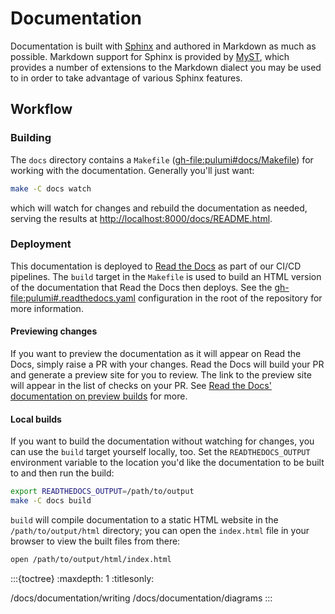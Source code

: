 # Documentation

Documentation is built with [Sphinx](https://www.sphinx-doc.org) and authored in
Markdown as much as possible. Markdown support for Sphinx is provided by
[MyST](https://myst-parser.readthedocs.io), which provides a number of
extensions to the Markdown dialect you may be used to in order to take advantage
of various Sphinx features.

## Workflow

### Building

The `docs` directory contains a `Makefile` (<gh-file:pulumi#docs/Makefile>) for
working with the documentation. Generally you'll just want:

```sh
make -C docs watch
```

which will watch for changes and rebuild the documentation as needed, serving
the results at <http://localhost:8000/docs/README.html>.

### Deployment

This documentation is deployed to [Read the Docs](https://readthedocs.org) as
part of our CI/CD pipelines. The `build` target in the `Makefile` is used to
build an HTML version of the documentation that Read the Docs then deploys. See
the <gh-file:pulumi#.readthedocs.yaml> configuration in the root of the
repository for more information.

#### Previewing changes

If you want to preview the documentation as it will appear on Read the Docs,
simply raise a PR with your changes. Read the Docs will build your PR and
generate a preview site for you to review. The link to the preview site will
appear in the list of checks on your PR. See [Read the Docs' documentation on
preview builds](https://docs.readthedocs.io/en/stable/pull-requests.html) for
more.

#### Local builds

If you want to build the documentation without watching for changes, you can use
the `build` target yourself locally, too. Set the `READTHEDOCS_OUTPUT`
environment variable to the location you'd like the documentation to be built to
and then run the build:

```sh
export READTHEDOCS_OUTPUT=/path/to/output
make -C docs build
```

`build` will compile documentation to a static HTML website in the
`/path/to/output/html` directory; you can open the `index.html` file in your
browser to view the built files from there:

```sh
open /path/to/output/html/index.html
```

:::{toctree}
:maxdepth: 1
:titlesonly:

/docs/documentation/writing
/docs/documentation/diagrams
:::
